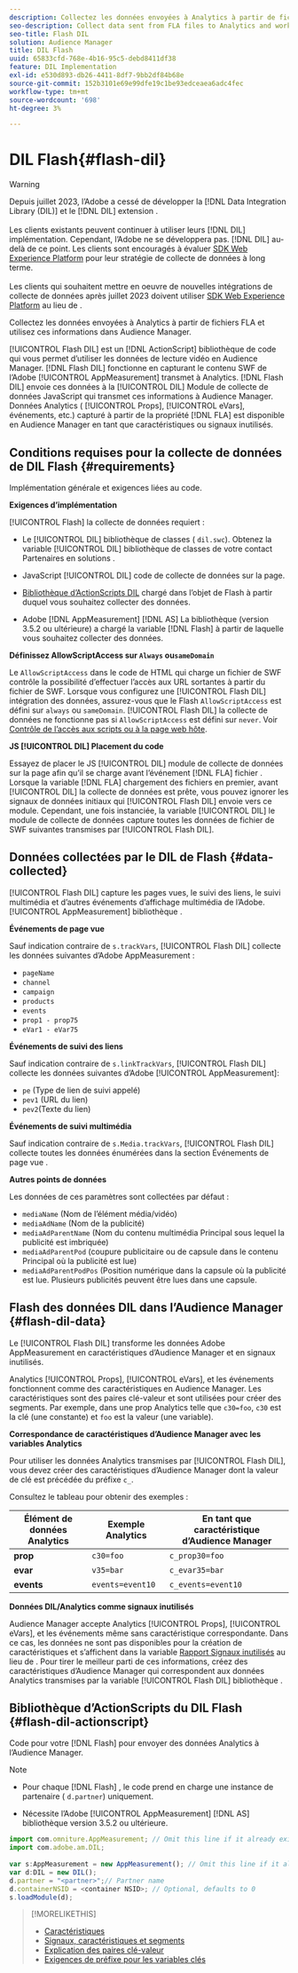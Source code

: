 ```yaml
---
description: Collectez les données envoyées à Analytics à partir de fichiers FLA et utilisez ces informations dans Audience Manager.
seo-description: Collect data sent from FLA files to Analytics and work with that information in Audience Manager.
seo-title: Flash DIL
solution: Audience Manager
title: DIL Flash
uuid: 65833cfd-768e-4b16-95c5-debd8411df38
feature: DIL Implementation
exl-id: e530d893-db26-4411-8df7-9bb2df84b68e
source-git-commit: 152b3101e69e99dfe19c1be93edceaea6adc4fec
workflow-type: tm+mt
source-wordcount: '698'
ht-degree: 3%

---
```


# DIL Flash{#flash-dil}

>[!WARNING]
>
>Depuis juillet 2023, l’Adobe a cessé de développer la [!DNL Data Integration Library (DIL)] et le [!DNL DIL] extension .
><br><br>
>Les clients existants peuvent continuer à utiliser leurs [!DNL DIL] implémentation. Cependant, l’Adobe ne se développera pas. [!DNL DIL] au-delà de ce point. Les clients sont encouragés à évaluer [SDK Web Experience Platform](https://experienceleague.adobe.com/docs/experience-platform/edge/home.html?lang=en) pour leur stratégie de collecte de données à long terme.
><br><br>
>Les clients qui souhaitent mettre en oeuvre de nouvelles intégrations de collecte de données après juillet 2023 doivent utiliser [SDK Web Experience Platform](https://experienceleague.adobe.com/docs/experience-platform/edge/home.html?lang=en) au lieu de .

Collectez les données envoyées à Analytics à partir de fichiers FLA et utilisez ces informations dans Audience Manager.

<!-- 

c_flash_dil_toc.xml

 -->

[!UICONTROL Flash DIL] est un [!DNL ActionScript] bibliothèque de code qui vous permet d’utiliser les données de lecture vidéo en Audience Manager. [!DNL Flash DIL] fonctionne en capturant le contenu SWF de l’Adobe [!UICONTROL AppMeasurement] transmet à Analytics. [!DNL Flash DIL] envoie ces données à la [!UICONTROL DIL] Module de collecte de données JavaScript qui transmet ces informations à Audience Manager. Données Analytics ( [!UICONTROL Props], [!UICONTROL eVars], événements, etc.) capturé à partir de la propriété [!DNL FLA] est disponible en Audience Manager en tant que caractéristiques ou signaux inutilisés.

## Conditions requises pour la collecte de données de DIL Flash {#requirements}

Implémentation générale et exigences liées au code.

<!-- 

c_flash_dil_intro.xml

 -->

**Exigences d’implémentation**

[!UICONTROL Flash] la collecte de données requiert :

* Le [!UICONTROL DIL] bibliothèque de classes ( `dil.swc`). Obtenez la variable [!UICONTROL DIL] bibliothèque de classes de votre contact Partenaires en solutions .

* JavaScript [!UICONTROL DIL] code de collecte de données sur la page.
* [Bibliothèque d’ActionScripts DIL](../dil/dil-flash.md#flash-dil-actionscript) chargé dans l’objet de Flash à partir duquel vous souhaitez collecter des données.
* Adobe [!DNL AppMeasurement] [!DNL AS] La bibliothèque (version 3.5.2 ou ultérieure) a chargé la variable [!DNL Flash] à partir de laquelle vous souhaitez collecter des données.

**Définissez AllowScriptAccess sur `Always` ou`sameDomain`**

Le `AllowScriptAccess` dans le code de HTML qui charge un fichier de SWF contrôle la possibilité d’effectuer l’accès aux URL sortantes à partir du fichier de SWF. Lorsque vous configurez une [!UICONTROL Flash DIL] intégration des données, assurez-vous que le Flash `AllowScriptAccess` est défini sur `always` ou `sameDomain`. [!UICONTROL Flash DIL] la collecte de données ne fonctionne pas si `AllowScriptAccess` est défini sur `never`. Voir [Contrôle de l’accès aux scripts ou à la page web hôte](https://helpx.adobe.com/flash/kb/control-access-scripts-host-web.html).

**JS [!UICONTROL DIL] Placement du code**

Essayez de placer le JS [!UICONTROL DIL] module de collecte de données sur la page afin qu’il se charge avant l’événement [!DNL FLA] fichier . Lorsque la variable [!DNL FLA] chargement des fichiers en premier, avant [!UICONTROL DIL] la collecte de données est prête, vous pouvez ignorer les signaux de données initiaux qui [!UICONTROL Flash DIL] envoie vers ce module. Cependant, une fois instanciée, la variable [!UICONTROL DIL] le module de collecte de données capture toutes les données de fichier de SWF suivantes transmises par [!UICONTROL Flash DIL].

## Données collectées par le DIL de Flash {#data-collected}

[!UICONTROL Flash DIL] capture les pages vues, le suivi des liens, le suivi multimédia et d’autres événements d’affichage multimédia de l’Adobe. [!UICONTROL AppMeasurement] bibliothèque .

<!-- 

r_flash_dil_data_collected.xml

 -->

**Événements de page vue**

Sauf indication contraire de `s.trackVars`, [!UICONTROL Flash DIL] collecte les données suivantes d’Adobe AppMeasurement :

* `pageName`
* `channel`
* `campaign`
* `products`
* `events`
* `prop1 - prop75`
* `eVar1 - eVar75`

**Événements de suivi des liens**

Sauf indication contraire de `s.linkTrackVars`, [!UICONTROL Flash DIL] collecte les données suivantes d’Adobe [!UICONTROL AppMeasurement]:

* `pe` (Type de lien de suivi appelé)
* `pev1` (URL du lien)
* `pev2`(Texte du lien)

**Événements de suivi multimédia**

Sauf indication contraire de `s.Media.trackVars`, [!UICONTROL Flash DIL] collecte toutes les données énumérées dans la section Événements de page vue .

**Autres points de données**

Les données de ces paramètres sont collectées par défaut :

* `mediaName` (Nom de l’élément média/vidéo)
* `mediaAdName` (Nom de la publicité)
* `mediaAdParentName` (Nom du contenu multimédia Principal sous lequel la publicité est imbriquée)
* `mediaAdParentPod` (coupure publicitaire ou de capsule dans le contenu Principal où la publicité est lue)
* `mediaAdParentPodPos` (Position numérique dans la capsule où la publicité est lue. Plusieurs publicités peuvent être lues dans une capsule.

## Flash des données DIL dans l’Audience Manager {#flash-dil-data}

Le [!UICONTROL Flash DIL] transforme les données Adobe AppMeasurement en caractéristiques d’Audience Manager et en signaux inutilisés.

<!-- 

c_flash_dil_in_aam.xml

 -->

Analytics [!UICONTROL Props], [!UICONTROL eVars], et les événements fonctionnent comme des caractéristiques en Audience Manager. Les caractéristiques sont des paires clé-valeur et sont utilisées pour créer des segments. Par exemple, dans une prop Analytics telle que `c30=foo`, `c30` est la clé (une constante) et `foo` est la valeur (une variable).

**Correspondance de caractéristiques d’Audience Manager avec les variables Analytics**

Pour utiliser les données Analytics transmises par [!UICONTROL Flash DIL], vous devez créer des caractéristiques d’Audience Manager dont la valeur de clé est précédée du préfixe `c_`.

Consultez le tableau pour obtenir des exemples :

| Élément de données Analytics | Exemple Analytics | En tant que caractéristique d’Audience Manager |
|---|---|---|
| **prop** | `c30=foo` | `c_prop30=foo` |
| **evar** | `v35=bar` | `c_evar35=bar` |
| **events** | `events=event10` | `c_events=event10` |

**Données DIL/Analytics comme signaux inutilisés**

Audience Manager accepte Analytics [!UICONTROL Props], [!UICONTROL eVars], et les événements même sans caractéristique correspondante. Dans ce cas, les données ne sont pas disponibles pour la création de caractéristiques et s’affichent dans la variable [Rapport Signaux inutilisés](../reporting/dynamic-reports/unused-signals.md) au lieu de . Pour tirer le meilleur parti de ces informations, créez des caractéristiques d’Audience Manager qui correspondent aux données Analytics transmises par la variable [!UICONTROL Flash DIL] bibliothèque .

## Bibliothèque d’ActionScripts du DIL Flash {#flash-dil-actionscript}

Code pour votre [!DNL Flash] pour envoyer des données Analytics à l’Audience Manager.

<!-- 

r_flash_dil_actionscript.xml

 -->

>[!NOTE]
>
>* Pour chaque [!DNL Flash] , le code prend en charge une instance de partenaire ( `d.partner`) uniquement.
>
>* Nécessite l’Adobe [!UICONTROL AppMeasurement] [!DNL AS] bibliothèque version 3.5.2 ou ultérieure.

```js
import com.omniture.AppMeasurement; // Omit this line if it already exists in the code 
import com.adobe.am.DIL; 
  
var s:AppMeasurement = new AppMeasurement(); // Omit this line if it already exists in the code 
var d:DIL = new DIL(); 
d.partner = "<partner>";// Partner name 
d.containerNSID = <container NSID>; // Optional, defaults to 0 
s.loadModule(d);
```

>[!MORELIKETHIS]
>
>* [Caractéristiques ](../features/traits/trait-details-page.md)
>* [Signaux, caractéristiques et segments](../reference/signal-trait-segment.md)
>* [Explication des paires clé-valeur](../reference/key-value-pairs-explained.md)
>* [Exigences de préfixe pour les variables clés](../features/traits/trait-variable-prefixes.md)
